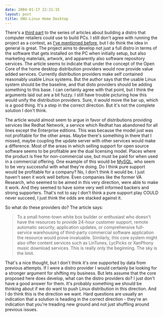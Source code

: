 ```yaml
---
date: 2004-01-17 22:21:15
layout: post
title: GNU-Linux Home Desktop
---
```


There's a [third part](http://www.osviews.com/modules.php?op=modload&name=News&file=article&sid=732) to the series of articles about building a distro that computer retailers could use to build PCs. I still don't agree with running the project as a contest, as [I've mentioned before](http://www.bitsplitter.net/blog/index.php?p=94), but I do think the idea in general is great. The project aims to develop not just a full distro in terms of the software that gets installed on the PC when initially setup, but also marketing materials, artwork, and apparently also software repository services. The article seems to indicate that under the concept of the Open Core of the home desktop distribution providers would now provide value added services. Currently distribution providers make self contained reasonably usable Linux systems. But the author says that the usable Linux system should be the baseline, and that disto providers should be adding something to this base. I can certainly agree with that point, but I think the arguments laid out are a bit fuzzy. I still have trouble picturing how this would unify the distribution providers. Sure, it would move the bar up, which is a good thing. It's a step in the correct direction. But it's not the complete solution I don't think.

The article would almost seem to argue in favor of distributions providing services like Redhat Network, a service which Redhat has abandoned for all lines except the Enterprise editions. This was because the model just was not profitable for the other areas. Maybe there's something in there that I missed, maybe coupling the update server with other services would make a difference. Most of the areas in which selling support for open source software seems to be profitable are the dual licensing model. Places where the product is free for non-commercial use, but must be paid for when used in a commercial offering. One example of this would be [MySQL](http://www.mysql.com/products/licensing.html), who seem to be very successful with what they're doing. Do I think pure support would be profitable for a company? No, I don't think it would be. I just haven't seen it work well before. Even companies like the former VA Research, who seemed to be aimed in this very direction, were able to make it work. And they seemed to have some very well informed backers and strong supporters. That's not to say I don't think a pure support play COULD never succeed, I just think the odds are stacked against it.

So what do these providers do? The article says:


> To a small home-town white box builder or enthusiast who doesn't have the resources to provide 24-hour customer support, remote automatic security, application updates, or comprehensive full-service warehousing of third-party commercial software application the resource would prove invaluable. Similarly, this core system might also offer content services such as LinTunes, LycPicks or XanPhony music download services. This is really only the beginning. The sky is the limit.


That's a nice thought, but I don't think it's one supported by data from previous attempts. If I were a distro provider I would certainly be looking for a stronger argument for shifting my business. But lets assume that the core proposed here does develop, what can the distro providers do? I just don't have a good answer for them. It's probably something we should be thinking about if we do want to push Linux distribution in this direction. And I do think this is the direction we want. Hard questions are usually an indication that a solution is heading in the correct direction - they're an indication that you're treading new ground and not just shuffling around previous issues.
